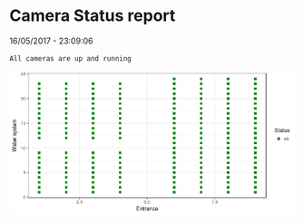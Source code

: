 Camera Status report
================
16/05/2017 - 23:09:06

    All cameras are up and running

![](camreport_files/figure-markdown_github/unnamed-chunk-2-1.png)
